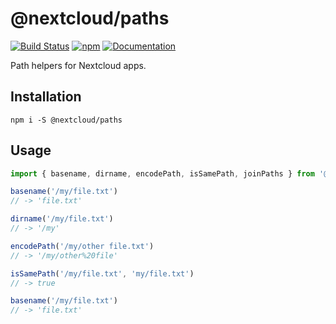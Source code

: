 # @nextcloud/paths

[![Build Status](https://travis-ci.com/nextcloud/nextcloud-paths.svg?branch=master)](https://travis-ci.com/nextcloud/nextcloud-paths)
[![npm](https://img.shields.io/npm/v/@nextcloud/paths.svg)](https://www.npmjs.com/package/@nextcloud/paths)
[![Documentation](https://img.shields.io/badge/Documentation-online-brightgreen)](https://nextcloud.github.io/nextcloud-paths/)

Path helpers for Nextcloud apps.

## Installation

```
npm i -S @nextcloud/paths
```

## Usage

```js
import { basename, dirname, encodePath, isSamePath, joinPaths } from '@nextcloud/paths'

basename('/my/file.txt')
// -> 'file.txt'

dirname('/my/file.txt')
// -> '/my'

encodePath('/my/other file.txt')
// -> '/my/other%20file'

isSamePath('/my/file.txt', 'my/file.txt')
// -> true

basename('/my/file.txt')
// -> 'file.txt'
```

